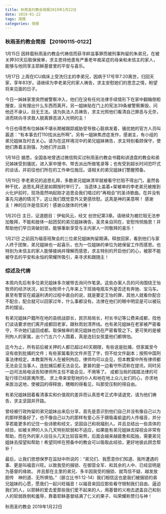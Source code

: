 ```yaml
---
title: 秋雨圣约教会简报2019年1月22日
date: 2019-01-22
tags: 简报
categories: 简报
---
```

### **秋雨圣约教会简报 【20190115-0122】**

1月15日 因转载秋雨圣约教会代祷信而获寻衅滋事罪而被刑事拘留的朱弟兄，在被关押30天后取保侯审，求主恩待他患有严重老年痴呆症的母亲和未信主的家人，能够与他同享主耶稣基督里的平安与喜乐。

1月17日 上周在ICU病床上受洗归主的李弟兄，因病于17号早7:20离世，归回天家，享年83岁。请继续为李老弟兄的家人祷告，求主安慰她们的思念之情，盼望将来见面的日子。

今日一姊妹家里突然被警察冲入，他们在没有任何法律手续情形下在家中翻箱倒柜搜查，没有搜出什么东西而离开。另一姐妹贴在门上的宪法39条被警察撕毁，问他还不承认，目无王法。请为执法人员祷告，求主光照他们看清自己罪恶与无奈，进而转向寻求救人脱离罪恶进入光明的主！

今日也得悉有位姊妹不堪长期被跟踪威胁受导致心脏病发着，骚扰她的官方人员叫嚣道：“有本事去打110找派出所啊”。另有一姐妹焦虑症发作，感谢主，有小组的弟兄姐妹及时去关心。请为在这样境况中的弟兄姐妹祷告，求主特别看顾保守，使她们靠着主刚强，为她们开出路！

1月18日 据悉，全国各地曾透过微信购买过秋雨圣约教会书籍和讲道盘的教会和弟兄姊妹受到骚扰，进入家中搜书、带去派出所做笔录等；也有受到超长时间恐吓式的谈话，并前往他们所在的工作单位施压。请相关的弟兄姐妹们警醒预备。

1月19日 李老弟兄的追思礼拜，多数弟兄姐妹清早就被看守拦阻不得出门，虽然各种干扰，追思礼拜还是如期按时举行了。 当遗体上盖着+架被单的李老弟兄被推到火化炉前时，现场竟然响起刚才追思会我们唱过的“再相会”的圣诗歌曲。在并没有事先沟通的情况下，这让我们既觉意外又更感欣慰。这真是神的美意啊！ 感谢主！神的应许是信实的！感谢众肢体的代祷！

1月20日 主日，证道题目：伊甸风云，经文 创世纪第3章。请继续为被拦阻无法参加敬拜，不能和肢体一起团契的弟兄姐妹祷告，圣灵亲自同在，安慰怜悯施恩！并帮助他们早日突破封锁，能够重新享受与主内家人一同敬拜的喜乐！

1月21日 之前因为福音班聚会的三位弟兄姐妹拘留期满，释放回家，看到他们与家人终于团聚，弟兄姐妹也一起喜乐，也为一位姐妹的单位为她保留工作而感恩。也特别为未信主的家人能够接纳并理解而感恩，求主特别的开启他们的心，被那不能被夺去的平安和永恒的荣耀所吸引，来寻求和跟随主！

### 综述及代祷

本周内先后有多位弟兄姐妹多次被带去询问作笔录。这些办案人员的问询围绕王怡牧师的经济状况，如王怡牧师十几年来上下班骑电瓶车外是否还有奔驰、宝马车。甚至有警官在威逼利诱的过程中直白的说，就是要定王怡的罪，其他人就看你配合不配合，配合就可以回家过年，什么事都没有。法律在他们的眼中明显是可以被玩弄的摆设。

有弟兄姐妹户籍所在地的县统战部长，民宗局局长，村长书记等公费来成都，找他们谈话要求他们离开成都回老家，跟秋雨划清界线。也有弟兄姐妹在老家被严密看守，不许她们返回成都。取保候审的弟兄姐妹也仍在严密看管之下。更可笑的是被刑拘人的家属，出个门五六个人围着，真是连妇女孩童他们都惧怕。

迄今为止，所有前后被关押的人都已超过40天期限，有些说是批捕，但家属至今没有收到批捕的文件；有些家属看到文件并签了字，但不给文件副本；按照中国刑事法律规定，本教案所有人在被刑拘后，律师均可以会见，但本教案中所有律师都无法会见当事人，连批捕后都无法会见。更甚的是一边看守所谎称在提讯，同时另一边司法局电话告知律师所主任不能会见，不用等了。 成都当局的践踏法律的可耻行径已经匪夷所思。 求上帝来安慰衪的仆人和衪在地上众儿女们的心，亦求衪来医治这地，使被囚的得释放，瞎眼的得看见，叫那受压制的得自由。

有弟兄姐妹因着看清事实和价值观的差异而认真思考正式申请退党，请为他们祷告，求主坚固并开路。

曾经被行政拘留的弟兄姐妹出来后分享，首先是意识到他们自己并没有像自己以为的那样预备好了，也不像自己以为的那样有爱心乐于跟吸毒偷盗的人传福音，并分享若能更多的记住一些诗歌和经文，坚固自己和祝福别人。并且总结出一些具体的经验，如被关押的人头几天特别软弱和不适应，如果能有弟兄姐妹去探视会非常有帮助，而在外的家人往往头几天比较容易熬，后面会越来越疲惫和孤独，需要弟兄姐妹去探望和帮助！希望同样在预备中的教会可以吸取此经验，更好地彼此顾念帮补！

最后，让我们思想保罗在监狱中所说的：“弟兄们、我愿意你们知道、我所遭遇的事、更是叫福音兴旺。以致我受的捆锁、在御营全军、和其余的人中、已经显明是为基督的缘故。 并且那在主里的弟兄、多半因我受的捆锁、就笃信不疑、越发放胆传　神的道、无所惧怕。”（腓立比书1:12-14）我们相信这也是我们被捆锁的弟兄姐妹的心愿，愿我们一起兴旺福音！以福音来回应那些看守限制我们自由、逼迫我们的人，以耶稣的爱去爱那些我们爱不起来的人，用基督的义袍去遮盖自己和别人的软弱跌倒和羞辱，靠着耶稣基督结满了仁义的果子、叫荣耀称赞归与神！

秋雨圣约教会
2019年1月22日